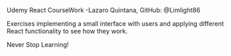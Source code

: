 Udemy React CourseWork -Lazaro Quintana, GitHub: @Limlight86

Exercises implementing a small interface with users and applying different React functionality to see how they work.

Never Stop Learning!
